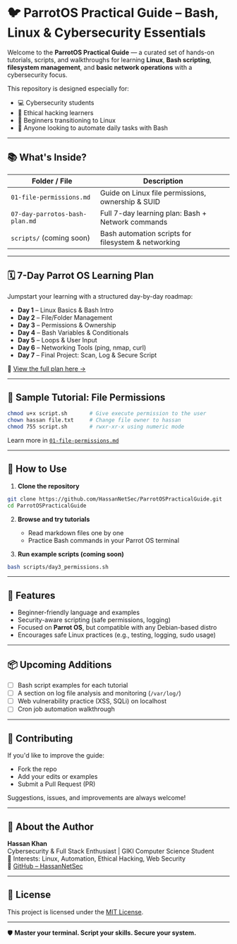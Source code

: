 # 🐦 ParrotOS Practical Guide – Bash, Linux & Cybersecurity Essentials

Welcome to the **ParrotOS Practical Guide** — a curated set of hands-on tutorials, scripts, and walkthroughs for learning **Linux**, **Bash scripting**, **filesystem management**, and **basic network operations** with a cybersecurity focus.

This repository is designed especially for:
- 💻 Cybersecurity students
- 🔐 Ethical hacking learners
- 🐧 Beginners transitioning to Linux
- 🧠 Anyone looking to automate daily tasks with Bash

---

## 📚 What's Inside?

| Folder / File               | Description                                          |
| -------------------------- | ---------------------------------------------------- |
| `01-file-permissions.md`   | Guide on Linux file permissions, ownership & SUID    |
| `07-day-parrotos-bash-plan.md` | Full 7-day learning plan: Bash + Network commands    |
| `scripts/` (coming soon)   | Bash automation scripts for filesystem & networking  |

---

## 🗓️ 7-Day Parrot OS Learning Plan

Jumpstart your learning with a structured day-by-day roadmap:

- **Day 1** – Linux Basics & Bash Intro
- **Day 2** – File/Folder Management
- **Day 3** – Permissions & Ownership
- **Day 4** – Bash Variables & Conditionals
- **Day 5** – Loops & User Input
- **Day 6** – Networking Tools (ping, nmap, curl)
- **Day 7** – Final Project: Scan, Log & Secure Script

📄 [View the full plan here →](07-day-parrotos-bash-plan.md)

---

## 📘 Sample Tutorial: File Permissions

```bash
chmod u+x script.sh       # Give execute permission to the user
chown hassan file.txt     # Change file owner to hassan
chmod 755 script.sh       # rwxr-xr-x using numeric mode
```

Learn more in [`01-file-permissions.md`](file-permissions-basics.md)

---

## 📁 How to Use

1. **Clone the repository**
```bash
git clone https://github.com/HassanNetSec/ParrotOSPracticalGuide.git
cd ParrotOSPracticalGuide
```

2. **Browse and try tutorials**
   - Read markdown files one by one
   - Practice Bash commands in your Parrot OS terminal

3. **Run example scripts (coming soon)**
```bash
bash scripts/day3_permissions.sh
```

---

## 🚀 Features

- Beginner-friendly language and examples
- Security-aware scripting (safe permissions, logging)
- Focused on **Parrot OS**, but compatible with any Debian-based distro
- Encourages safe Linux practices (e.g., testing, logging, sudo usage)

---

## 📦 Upcoming Additions

- [ ] Bash script examples for each tutorial
- [ ] A section on log file analysis and monitoring (`/var/log/`)
- [ ] Web vulnerability practice (XSS, SQLi) on localhost
- [ ] Cron job automation walkthrough

---

## 🤝 Contributing

If you'd like to improve the guide:
- Fork the repo
- Add your edits or examples
- Submit a Pull Request (PR)

Suggestions, issues, and improvements are always welcome!

---

## 🙋 About the Author

**Hassan Khan**  
Cybersecurity & Full Stack Enthusiast | GIKI Computer Science Student  
🎯 Interests: Linux, Automation, Ethical Hacking, Web Security  
🔗 [GitHub – HassanNetSec](https://github.com/HassanNetSec)

---

## 📄 License

This project is licensed under the [MIT License](LICENSE).

---

🛡️ **Master your terminal. Script your skills. Secure your system.**

